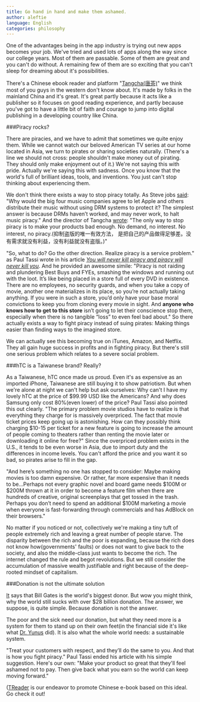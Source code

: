 ```yaml
---
title: Go hand in hand and make them ashamed.
author: aleftie
language: English
categories: philosophy
---
```

One of the advantages being in the app industry is trying out new apps becomes your job. We've tried and used lots of apps along the way since our college years. Most of them are passable. Some of them are great and you can't do without. A remaining few of them are so exciting that you can't sleep for dreaming about it's possibilities.

There's a Chinese ebook reader and platform "[Tangcha(唐茶)](http://tangcha.tc/)" we think most of you guys in the western don't know about. It's made by folks in the mainland China and it's great. It's great partly because it acts like a publisher so it focuses on good reading experience, and partly because you've got to have a little bit of faith and courage to jump into digital publishing in a developing country like China.

###Piracy rocks?

There are piracies, and we have to admit that sometimes we quite enjoy them. While we cannot watch our beloved American TV series at our home located in Asia, we turn to pirates or sharing societies naturally. (There's a line we should not cross: people shouldn't make money out of pirating. They should only make enjoyment out of it.) We're not saying this with pride. Actually we're saying this with sadness. Once you know that the world's full of brilliant ideas, tools, and inventions. You just can't stop thinking about experiencing them.

We don't think there exists a way to stop piracy totally. As Steve jobs [said](http://www.apple.com/fr/hotnews/thoughtsonmusic/): "Why would the big four music companies agree to let Apple and others distribute their music without using DRM systems to protect it? The simplest answer is because DRMs haven’t worked, and may never work, to halt music piracy." And the director of Tangcha [wrote](http://blog.tangcha.tc/2012/01/drm-and-ebook-piracy/): "The only way to stop piracy is to make your products bad enough. No demand, no interest. No interest, no piracy.(抑制盗版的唯一有效方法， 是把自己的产品做得足够差。没有需求就没有利益，没有利益就没有盗版。)"

"So, what to do? Go the other direction. Realize piracy is a service problem." as Paul Tassi wrote in his article *[You will never kill piracy and piracy will never kill you](http://www.forbes.com/sites/insertcoin/2012/02/03/you-will-never-kill-piracy-and-piracy-will-never-kill-you/)*. And he provided an awesome simile: "Piracy is not raiding and plundering Best Buys and FYEs, smashing the windows and running out with the loot. It’s like being placed in a store full of every DVD in existence. There are no employees, no security guards, and when you take a copy of movie, another one materializes in its place, so you’re not actually taking anything. If you were in such a store, you’d only have your base moral convictions to keep you from cloning every movie in sight. And **anyone who knows how to get to this store** isn’t going to let their conscience stop them, especially when there is no tangible “loss” to even feel bad about." So there actually exists a way to fight piracy instead of suing pirates: Making things easier than finding ways to the imagined store.

We can actually see this becoming true on iTunes, Amazon, and Netflix. They all gain huge success in profits and in fighting piracy. But there's still one serious problem which relates to a severe social problem.

###hTC is a Taiwanese brand? Really?

As a Taiwanese, hTC once made us proud. Even it's as expensive as an imported iPhone, Taiwanese are still buying it to show patriotism. But when we're alone at night we can't help but ask ourselves: Why can't I have my lovely hTC at the price of $99.99 USD like the Americans? And why does Samsung only cost 80%(even lower) of the price? Paul Tassi also pointed this out clearly. "The primary problem movie studios have to realize is that everything they charge for is massively overpriced. The fact that movie ticket prices keep going up is astonishing. How can they possibly think charging $10-15 per ticket for a new feature is going to increase the amount of people coming to theaters rather than renting the movie later or downloading it online for free?" Since the overpriced problem exists in the U.S., it tends to be even worse in Asia, due to import duty and the differences in income levels. You can't afford the price and you want it so bad, so pirates arise to fill in the gap.

"And here’s something no one has stopped to consider: Maybe making movies is too damn expensive. Or rather, far more expensive than it needs to be…Perhaps not every graphic novel and board game needs $100M or $200M thrown at it in order to become a feature film when there are hundreds of creative, original screenplays that get tossed in the trash. Perhaps you don’t need to spend an additional $100M marketing a movie when everyone is fast-forwarding through commercials and has AdBlock on their browsers."

No matter if you noticed or not, collectively we're making a tiny tuft of people extremely rich and leaving a great number of people starve. The disparity between the rich and the poor is expanding, because the rich does not know how(governments' faults) or does not want to give back to the society, and also the middle-class just wants to become the rich. The internet changed the rule and begot revolutions. But we still consider the accumulation of massive wealth justifiable and right because of the deep-rooted mindset of capitalism.

###Donation is not the ultimate solution

[It](http://www.therichest.org/technology/william-gates-net-worth/) says that Bill Gates is the world's biggest donor. But wow you might think, why the world still sucks with over $28 billion donation. The answer, we suppose, is quite simple. Because donation is not the answer.

The poor and the sick need our donation, but what they need more is a  system for them to stand up on their own feet(in the financial side it's like what [Dr. Yunus](http://www.muhammadyunus.org) did). It is also what the whole world needs: a sustainable system.

"Treat your customers with respect, and they’ll do the same to you. And that is how you fight piracy." Paul Tassi ended his article with his simple suggestion. Here's our own: "Make your product so great that they'll feel ashamed not to pay. Then give back what you earn so the world can keep moving forward."

([TReader](http://ttwns.tw/treader) is our endeavor to promote Chinese e-book based on this ideal. Go check it out!
